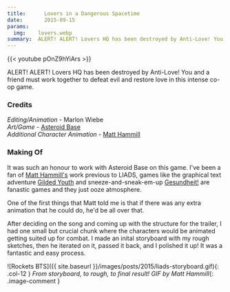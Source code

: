 ```yaml
---
title:      Lovers in a Dangerous Spacetime
date:       2015-09-15
params:
  img:    lovers.webp
summary:  ALERT! ALERT! Lovers HQ has been destroyed by Anti-Love! You and a friend must work together to defeat evil and restore love in this intense co-op game.
---
```


{{< youtube pOnZ9hYiArs >}}

ALERT! ALERT! Lovers HQ has been destroyed by Anti-Love! You and a friend must work together to defeat evil and restore love in this intense co-op game.

### Credits
_Editing/Animation_ - Marlon Wiebe  
_Art/Game_ - [Asteroid Base][60e01f2f]  
_Additional Character Animation_ - [Matt Hammill][437c1892]  

<a id="bts"></a>

### Making Of

It was such an honour to work with Asteroid Base on this game. I've been a fan of [Matt Hammill's][437c1892] work previous to LIADS, games like the graphical text adventure [Gilded Youth][05cf31e2] and sneeze-and-sneak-em-up [Gesundheit!][9fbc340e] are fanastic games and they just ooze atmosphere.

One of the first things that Matt told me is that if there was any extra animation that he could do, he'd be all over that.  

After deciding on the song and coming up with the structure for the trailer, I had one small but crucial chunk where the characters would be animated getting suited up for combat.  I made an inital storyboard with my rough sketches, then he iterated on it, passed it back, and I polished it up!  It was a fantastic and easy process.

![Rockets BTS]({{ site.baseurl }}/images/posts/2015/liads-storyboard.gif){: .col-12 }
_From storyboard, to rough, to final result!  GIF by Matt Hammill_{: .image-comment }

  [60e01f2f]: asteroidbase.com "Asteroid Base"
  [437c1892]: http://www.matthammill.com/ "Matt Hammill"
  [05cf31e2]: http://www.matthammill.com/games/guilded-youth/ "Gilded Youth"
  [9fbc340e]: http://www.matthammill.com/games/gesundheit/ "Gesundheit!"
